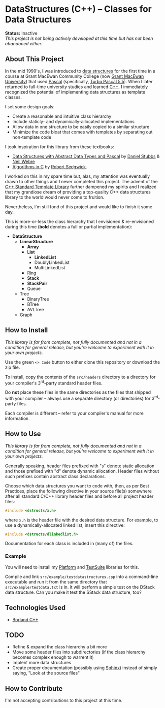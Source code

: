 # DataStructures (C++) &ndash; Classes for Data Structures
**Status:**  Inactive<br />
*This project is not being actively developed at this time but has not been abandoned either.*

## About This Project

In the mid 1990's, I was introduced to [data structures](https://builtin.com/data-science/data-structures) for the first time in a course at Grant MacEwan Community College (now [Grant MacEwan University](https://macewan.ca)) that used [Pascal](https://www.standardpascal.org/) (specifically, [Turbo Pascal 5.5](https://en.wikipedia.org/wiki/Turbo_Pascal#Version_5.5)).  When I later returned to full-time university studies and learned [C++](https://isocpp.org/), I immediately recognized the potential of implementing data structures as template classes.

I set some design goals:

- Create a reasonable and intuitive class hierarchy
- Include staticly- and dynamically-allocated implementations
- Allow data in one structure to be easily copied to a similar structure
- Minimize the code bloat that comes with templates by separating out non-template code

I took inspiration for this library from these textbooks:

- [Data Structures with Abstract Data Types and Pascal](https://isbnsearch.org/isbn/9780534092641) by [Daniel Stubbs](https://www.researchgate.net/scientific-contributions/Daniel-F-Stubbs-69937610) &amp; [Neil Webre](https://www.researchgate.net/scientific-contributions/Neil-W-Webre-2086313560)
- [Algorithms in C](https://isbnsearch.org/isbn/9780201514254) by [Robert Sedgwick](https://sedgewick.io/).

I worked on this in my spare time but, alas, my attention was eventually drawn to other things and I never completed this project.  The advent of the [C++ Standard Template Library](https://www.cplusplus.com/reference/stl/) further dampened my spirits and I realized that my grandiose dream of providing a top-quality C++ data structures library to the world would never come to fruition.

Nevertheless, I'm still fond of this project and would like to finish it some day.

This is more-or-less the class hierarchy that I envisioned &amp; re-envisioned during this time (**bold** denotes a full or partial implementation):

- **DataStructure**
  - **LinearStructure**
    - **Array**
    - **List**
      - **LinkedList**
      - DoublyLinkedList
      - MultiLinkedList
    - Ring
    - **Stack**
    - **StackPair**
    - Queue
  - Tree
    - BinaryTree
    - BTree
    - AVLTree
  - Graph

## How to Install

*This library is far from complete, not fully documented and not in a condition for general release, but you're welcome to experiment with it in your own projects.*

Use the green `<> Code` button to either clone this repository or download the zip file.

To install, copy the contents of the `src/headers` directory to a directory for your compiler's 3<sup>rd</sup>-party standard header files.

Do **not** place these files in the same directories as the files that shipped with your compiler &ndash; always use a separate directory (or directories) for 3<sup>rd</sup>-party files.

Each compiler is different &ndash; refer to your compiler's manual for more information.

## How to Use

*This library is far from complete, not fully documented and not in a condition for general release, but you're welcome to experiment with it in your own projects.*

Generally speaking, header files prefixed with "s" denote static allocation and those prefixed with "d" denote dynamic allocation.  Header files without such prefixes contain abstract class declarations.

Choose which data structures you want to code with, then, as per Best Practices, place the following directive in your source file(s) somewhere after all standard C/C++ library header files and before all project header files:

```c
#include <dstructs/x.h>
```

where `x.h` is the header file with the desired data structure.  For example, to use a dynamically-allocated linked list, insert this directive:

```c
#include <dstructs/dlinkedlist.h>
```

Documentation for each class is included in (many of) the files.

### Example

You will need to install my [Platform](https://github.com/kwoodman1970/Platform) and [TestSuite](https://github.com/kwoodman1970/TestSuite) libraries for this.

Compile and link `src/example/testdatastructures.cpp` into a command-line executable and run it from the same directory that `src/example/testdata.txt` is in.  It will perform a simple test on the DStack data structure.  Can you make it test the SStack data structure, too?

## Technologies Used

- [Borland C++](https://en.wikipedia.org/wiki/Borland_C%2B%2B)

## TODO

- Refine &amp; expand the class hierarchy a bit more
- Move some header files into subdirectories (if the class hierarchy becomes complex enough to warrent it)
- Implent more data structures
- Create proper documentation (possibly using [Sphinx](https://www.sphinx-doc.org/)) instead of simply saying, "Look at the source files"

## How to Contribute

I'm not accepting contributions to this project at this time.
